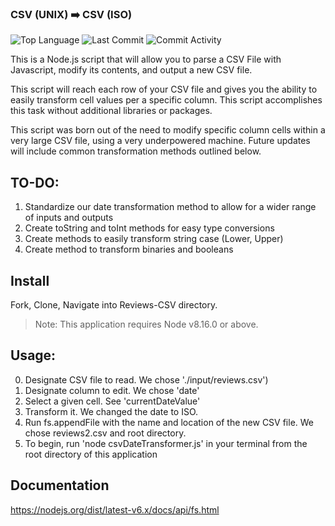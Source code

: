 ### CSV (UNIX) ➡️ CSV (ISO)

![Top Language](https://img.shields.io/github/languages/top/HR-FEC-Team2/superior)
![Last Commit](https://img.shields.io/github/last-commit/HR-FEC-Team2/superior)
![Commit Activity](https://img.shields.io/github/commit-activity/m/HR-FEC-Team2/superior)

This is a Node.js script that will allow you to parse a CSV File with Javascript, modify its contents, and output a new CSV file.

This script will reach each row of your CSV file and gives you the ability to easily transform cell values per a specific column. This script accomplishes this task without additional libraries or packages.

This script was born out of the need to modify specific column cells within a very large CSV file, using a very underpowered machine. Future updates will include common transformation methods outlined below.

## TO-DO:

1. Standardize our date transformation method to allow for a wider range of inputs and outputs
2. Create toString and toInt methods for easy type conversions
3. Create methods to easily transform string case (Lower, Upper)
4. Create method to transform binaries and booleans


## Install

Fork, Clone, Navigate into Reviews-CSV directory.

> Note: This application requires Node v8.16.0 or above.

## Usage:

0. Designate CSV file to read. We chose './input/reviews.csv')
1. Designate column to edit. We chose 'date'
2. Select a given cell. See 'currentDateValue'
3. Transform it. We changed the date to ISO.
4. Run fs.appendFile with the name and location of the new CSV file. We chose reviews2.csv and root directory.
5. To begin, run 'node csvDateTransformer.js' in your terminal from the root directory of this application

## Documentation

https://nodejs.org/dist/latest-v6.x/docs/api/fs.html
